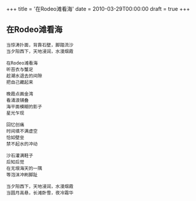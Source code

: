 +++
title = '在Rodeo滩看海'
date = 2010-03-29T00:00:00
draft = true
+++
## 在Rodeo滩看海

```text
当惊涛扑面，背靠石壁，脚踏流沙
当夕阳西下，天地浸润，水漫烟霞

在Rodeo滩看海
听苔衣与蟹足
趁潮水退去的间隙
把自己藏起来

晚霞点画金湾
看涌浪铺叠
海平面模糊的影子
星光乍现

回忆创痛
时间填不满虚空
恰如壁垒
禁不起水的冲动

沙石灌满鞋子
后知后觉
在无垠海天的一隅
等泡沫冲刷脚趾

当夕阳西下，天地浸润，水漫烟霞
当圆月高悬，长滩卧雪，夜冷霜华
```
